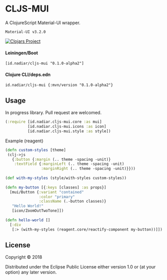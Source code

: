 # CLJS-MUI

A ClojureScript Material-UI wrapper. 

`Material-UI v3.2.0`

[![Clojars Project](https://img.shields.io/clojars/v/id.nadiar/cljs-mui.svg)](https://clojars.org/id.nadiar/cljs-mui)


#### Leiningen/Boot
```
[id.nadiar/cljs-mui "0.1.0-alpha2"]
```
#### Clojure CLI/deps.edn
```
id.nadiar/cljs-mui {:mvn/version "0.1.0-alpha2"}
```

## Usage

In progress library. Pull request are welcomed.

```Clojure
(:require [id.nadiar.cljs-mui.core :as mui] 
          [id.nadiar.cljs-mui.icons :as icon] 
          [id.nadiar.cljs-mui.style :as style])
```

Example (reagent)

```Clojure
(defn custom-styles [theme]
 (clj->js
   {:button {:margin (.. theme -spacing -unit)}
    :textField {:marginLeft (.. theme -spacing -unit)
                :marginRight (.. theme -spacing -unit)}}))
                
(def with-my-styles (style/with-styles custom-styles))                
                
(defn my-button [{:keys [classes] :as props}]
  [mui/Button {:variant "contained"
               :color "primary"
               :className (.-button classes)}
   "Hello World!"
   [icon/ZoomOutTwoTone]])
                
(defn hello-world []
  [:div
   [:> (with-my-styles (reagent.core/reactify-component my-button))]])                
```

## License

Copyright © 2018

Distributed under the Eclipse Public License either version 1.0 or (at
your option) any later version.
